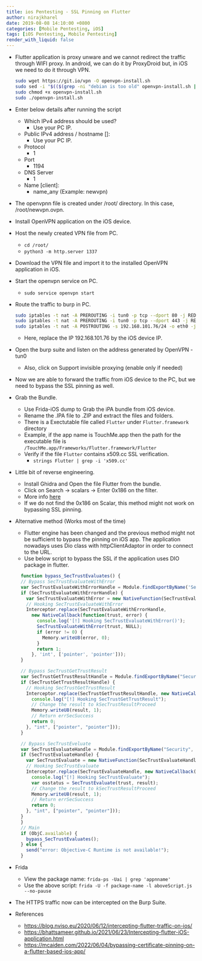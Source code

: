 ```yaml
---
title: ios Pentesting - SSL Pinning on Flutter
author: nirajkharel
date: 2019-08-08 14:10:00 +0800
categories: [Mobile Pentesting, iOS]
tags: [iOS Pentesting, Mobile Pentesting]
render_with_liquid: false
---
```



- Flutter application is proxy unware and we cannot redirect the traffic through WIFI proxy. In android, we can do it by ProxyDroid but, in iOS we need to do it through VPN.
  ```bash
  sudo wget https://git.io/vpn -O openvpn-install.sh
  sudo sed -i "$(($(grep -ni "debian is too old" openvpn-install.sh | cut  -d : -f 1)+1))d" ./openvpn-install.sh
  sudo chmod +x openvpn-install.sh
  sudo ./openvpn-install.sh
  ```
- Enter below details after running the script
  - Which IPv4 address should be used? 
    - Use your PC IP.
  - Public IPv4 address / hostname []:
    - Use your PC IP.
  - Protocol
    - 1
  - Port
    - 1194
  - DNS Server
    - 1
  - Name [client]: 
    - name_any (Example: newvpn)
- The openvpnn file is created under /root/ directory. In this case, /root/newvpn.ovpn.

- Install OpenVPN application on the iOS device.
- Host the newly created VPN file from PC.
  - `cd /root/`
  - `python3 -m http.server 1337`
- Download the VPN file and import it to the installed OpenVPN application in iOS.

- Start the openvpn service on PC.
  - `sudo service openvpn start`

- Route the traffic to burp in PC.
  ```bash
  sudo iptables -t nat -A PREROUTING -i tun0 -p tcp --dport 80 -j REDIRECT --to-port 8080
  sudo iptables -t nat -A PREROUTING -i tun0 -p tcp --dport 443 -j REDIRECT --to-port 8080
  sudo iptables -t nat -A POSTROUTING -s 192.168.101.76/24 -o eth0 -j MASQUERADE
  ```
  - Here, replace the IP 192.168.101.76 by the iOS device IP.

- Open the burp suite and listen on the address generated by OpenVPN - tun0
  - Also, click on Support invisible proxying (enable only if needed)

- Now we are able to forward the traffic from iOS device to the PC, but we need to bypass the SSL pinning as well.

- Grab the Bundle.
  - Use Frida-iOS dump to Grab the iPA bundle from iOS device.
  - Rename the .IPA file to .ZIP and extract the files and folders.
  - There is a Exectutable file called `Flutter` under `Flutter.framework` directory
  - Example, if the app name is TouchMe.app then the path for the executable file is `/TouchMe.app/Frameworks/Flutter.framework/Flutter`
  - Verify if the file `Flutter` contains x509.cc SSL verification.
    - `strings Flutter | grep -i 'x509.cc'`

- Little bit of reverse engineering.
  - Install Ghidra and Open the file Flutter from the bundle.
  - Click on Search -> scalars -> Enter 0x186 on the filter.
  - More info [here](https://blog.nviso.eu/2020/06/12/intercepting-flutter-traffic-on-ios/)
  - If we do not find the 0x186 on Scalar, this method might not work on bypassing SSL pinning.

- Alternative method (Works most of the time)
  - Flutter engine has been changed and the previous method might not be sufficient to bypass the pinning on iOS app. The application nowadays uses Dio class with httpClientAdaptor in order to connect to the URL.
  - Use below script to bypass the SSL if the application uses DIO package in flutter.
  ```js
    function bypass_SecTrustEvaluates() {
    // Bypass SecTrustEvaluateWithError
    var SecTrustEvaluateWithErrorHandle = Module.findExportByName('Security', 'SecTrustEvaluateWithError');
    if (SecTrustEvaluateWithErrorHandle) {
      var SecTrustEvaluateWithError = new NativeFunction(SecTrustEvaluateWithErrorHandle, 'int', ['pointer', 'pointer']);
      // Hooking SecTrustEvaluateWithError
      Interceptor.replace(SecTrustEvaluateWithErrorHandle,
        new NativeCallback(function(trust, error) {
          console.log('[!] Hooking SecTrustEvaluateWithError()');
          SecTrustEvaluateWithError(trust, NULL);
          if (error != 0) {
            Memory.writeU8(error, 0); 
          } 
          return 1;
        }, 'int', ['pointer', 'pointer']));
    }

    // Bypass SecTrustGetTrustResult
    var SecTrustGetTrustResultHandle = Module.findExportByName("Security", "SecTrustGetTrustResult");
    if (SecTrustGetTrustResultHandle) {
      // Hooking SecTrustGetTrustResult
      Interceptor.replace(SecTrustGetTrustResultHandle, new NativeCallback(function(trust, result) {
        console.log("[!] Hooking SecTrustGetTrustResult");
        // Change the result to kSecTrustResultProceed
        Memory.writeU8(result, 1);
        // Return errSecSuccess
        return 0;
      }, "int", ["pointer", "pointer"]));
    }

    // Bypass SecTrustEveluate
    var SecTrustEvaluateHandle = Module.findExportByName("Security", "SecTrustEvaluate");
    if (SecTrustEvaluateHandle) {
      var SecTrustEvaluate = new NativeFunction(SecTrustEvaluateHandle, "int", ["pointer", "pointer"]);
      // Hooking SecTrustEvaluate
      Interceptor.replace(SecTrustEvaluateHandle, new NativeCallback(function(trust, result) {
        console.log("[!] Hooking SecTrustEvaluate");
        var osstatus = SecTrustEvaluate(trust, result);
        // Change the result to kSecTrustResultProceed
        Memory.writeU8(result, 1);
        // Return errSecSuccess
        return 0;
      }, "int", ["pointer", "pointer"]));
    }
    }
    // Main
    if (ObjC.available) {
      bypass_SecTrustEvaluates();
    } else {
      send("error: Objective-C Runtime is not available!");
    }
  ````

- Frida
  - View the package name: `frida-ps -Uai | grep 'appnname'`
  - Use the above script: `frida -U -f package-name -l aboveScript.js --no-pause`

- The HTTPS traffic now can be intercepted on the Burp Suite. 

- References
  - https://blog.nviso.eu/2020/06/12/intercepting-flutter-traffic-on-ios/
  - https://bhattsameer.github.io/2021/06/23/Intercepting-flutter-iOS-application.html
  - https://mcaiden.com/2022/06/04/bypassing-certificate-pinning-on-a-flutter-based-ios-app/

